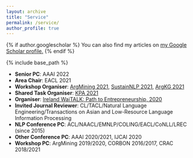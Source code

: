 ```yaml
---
layout: archive
title: "Service"
permalink: /service/
author_profile: true
---
```


{% if author.googlescholar %}
  You can also find my articles on <u><a href="{{author.googlescholar}}">my Google Scholar profile</a>.</u>
{% endif %}

{% include base_path %}

- **Senior PC**: AAAI 2022  
- **Area Chair**: EACL 2021  
- **Workshop Organiser**: [ArgMining 2021](https://2021.argmining.org/), [SustainNLP 2021](https://sites.google.com/view/sustainlp2021/home), [ArgKG 2021](https://argkg21.argmining.org/)  
- **Shared Task Organiser**: [KPA 2021](https://github.com/ibm/KPA_2021_shared_task)  
- **Organiser**: [Ireland WaiTALK: Path to Entrepreneurship, 2020](https://medium.com/womeninai/becoming-founders-and-ceos-path-to-entrepreneurship-waitalk-693f6e5671de)
- **Invited Journal Reviewer**: CL/TACL/Natural Language Engineering/Transactions on Asian and Low-Resource Language Information Processing  
- **NLP Conference PC**: ACL/NAACL/EMNLP/COLING/EACL/CoNLL/LREC (since 2015)  
- **Other Conference PC**: AAAI 2020/2021, IJCAI 2020  
- **Workshop PC**: ArgMining 2019/2020, CORBON 2016/2017, CRAC 2018/2021

